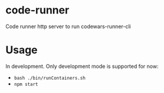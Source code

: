 # code-runner

Code runner http server to run codewars-runner-cli

# Usage

In development. Only development mode is supported for now:

* `bash ./bin/runContainers.sh`
* `npm start`
